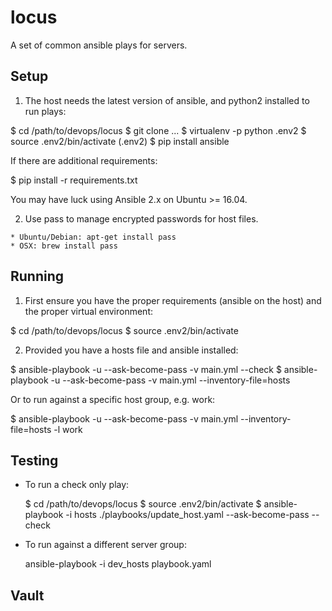# locus #

A set of common ansible plays for servers.

## Setup ##

  1. The host needs the latest version of ansible, and python2 installed to run
  plays:

  $ cd /path/to/devops/locus
  $ git clone ...
  $ virtualenv -p python .env2
  $ source .env2/bin/activate
  (.env2) $ pip install ansible

  If there are additional requirements:

  $ pip install -r requirements.txt

  You may have luck using Ansible 2.x on Ubuntu >= 16.04.

  2. Use pass to manage encrypted passwords for host files.

    * Ubuntu/Debian: apt-get install pass
    * OSX: brew install pass

## Running ##

1. First ensure you have the proper requirements (ansible on the host) and the
proper virtual environment:

  $ cd /path/to/devops/locus
  $ source .env2/bin/activate

2. Provided you have a hosts file and ansible installed:

  $ ansible-playbook -u <user> --ask-become-pass -v main.yml --check
  $ ansible-playbook -u <user> --ask-become-pass -v main.yml --inventory-file=hosts

  Or to run against a specific host group, e.g. work:

  $ ansible-playbook -u <user> --ask-become-pass -v main.yml --inventory-file=hosts -l work

## Testing ##

  * To run a check only play:

    $ cd /path/to/devops/locus
    $ source .env2/bin/activate
    $ ansible-playbook -i hosts ./playbooks/update_host.yaml --ask-become-pass --check

  * To run against a different server group:

    ansible-playbook -i dev_hosts playbook.yaml

## Vault ##
